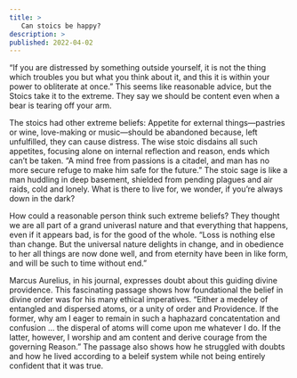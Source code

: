 ```yaml
---
title: >
   Can stoics be happy?
description: >
published: 2022-04-02
---
```


“If you are distressed by something outside yourself, it is not the thing which troubles you but what you think about it, and this it is within your power to obliterate at once.” This seems like reasonable advice, but the Stoics take it to the extreme. They say we should be content even when a bear is tearing off your arm.

The stoics had other extreme beliefs: Appetite for external things—pastries or wine, love-making or music—should be abandoned because, left unfulfilled, they can cause distress. The wise stoic disdains all such appetites, focusing alone on internal reflection and reason, ends which can’t be taken. “A mind free from passions is a citadel, and man has no more secure refuge to make him safe for the future.” The stoic sage is like a man huddling in deep basement, shielded from pending plagues and air raids, cold and lonely. What is there to live for, we wonder, if you’re always down in the dark?

How could a reasonable person think such extreme beliefs? They thought we are all part of a grand univerasl nature and that everything that happens, even if it appears bad, is for the good of the whole. “Loss is nothing else than change. But the universal nature delights in change, and in obedience to her all things are now done well, and from eternity have been in like form, and will be such to time without end.”

Marcus Aurelius, in his journal, expresses doubt about this guiding divine providence. This fascinating passage shows how foundational the belief in divine order was for his many ethical imperatives. “Either a medeley of entangled and dispersed atoms, or a unity of order and Providence. If the former, why am I eager to remain in such a haphazard concatentation and confusion … the disperal of atoms will come upon me whatever I do. If the latter, however, I worship and am content and derive courage from the governing Reason.” The passage also shows how he struggled with doubts and how he lived according to a beleif system while not being entirely confident that it was true.
